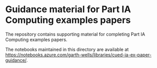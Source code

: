 # Guidance material for Part IA Computing examples papers

The repository contains supporting material for completing Part IA
Computing examples papers.

The notebooks maintained in this directory are available at
https://notebooks.azure.com/garth-wells/libraries/cued-ia-ex-paper-guidance/.
